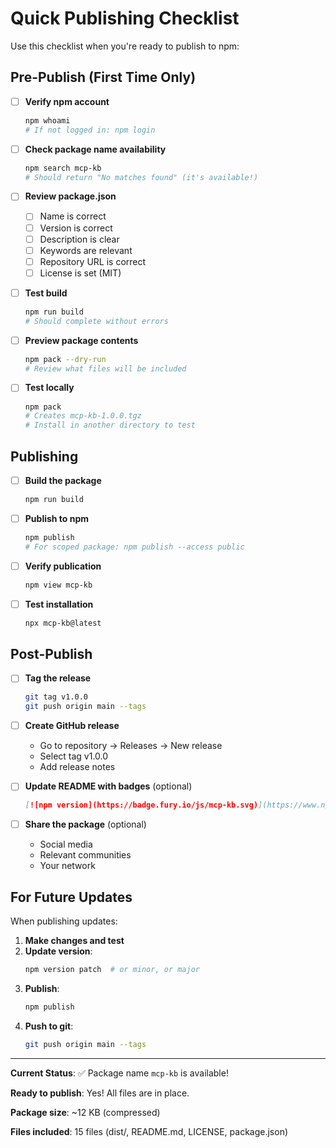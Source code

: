 # Quick Publishing Checklist

Use this checklist when you're ready to publish to npm:

## Pre-Publish (First Time Only)

- [ ] **Verify npm account**
  ```bash
  npm whoami
  # If not logged in: npm login
  ```

- [ ] **Check package name availability**
  ```bash
  npm search mcp-kb
  # Should return "No matches found" (it's available!)
  ```

- [ ] **Review package.json**
  - [ ] Name is correct
  - [ ] Version is correct
  - [ ] Description is clear
  - [ ] Keywords are relevant
  - [ ] Repository URL is correct
  - [ ] License is set (MIT)

- [ ] **Test build**
  ```bash
  npm run build
  # Should complete without errors
  ```

- [ ] **Preview package contents**
  ```bash
  npm pack --dry-run
  # Review what files will be included
  ```

- [ ] **Test locally**
  ```bash
  npm pack
  # Creates mcp-kb-1.0.0.tgz
  # Install in another directory to test
  ```

## Publishing

- [ ] **Build the package**
  ```bash
  npm run build
  ```

- [ ] **Publish to npm**
  ```bash
  npm publish
  # For scoped package: npm publish --access public
  ```

- [ ] **Verify publication**
  ```bash
  npm view mcp-kb
  ```

- [ ] **Test installation**
  ```bash
  npx mcp-kb@latest
  ```

## Post-Publish

- [ ] **Tag the release**
  ```bash
  git tag v1.0.0
  git push origin main --tags
  ```

- [ ] **Create GitHub release**
  - Go to repository → Releases → New release
  - Select tag v1.0.0
  - Add release notes

- [ ] **Update README with badges** (optional)
  ```markdown
  [![npm version](https://badge.fury.io/js/mcp-kb.svg)](https://www.npmjs.com/package/mcp-kb)
  ```

- [ ] **Share the package** (optional)
  - Social media
  - Relevant communities
  - Your network

## For Future Updates

When publishing updates:

1. **Make changes and test**
2. **Update version**:
   ```bash
   npm version patch  # or minor, or major
   ```
3. **Publish**:
   ```bash
   npm publish
   ```
4. **Push to git**:
   ```bash
   git push origin main --tags
   ```

---

**Current Status**: ✅ Package name `mcp-kb` is available!

**Ready to publish**: Yes! All files are in place.

**Package size**: ~12 KB (compressed)

**Files included**: 15 files (dist/, README.md, LICENSE, package.json)

